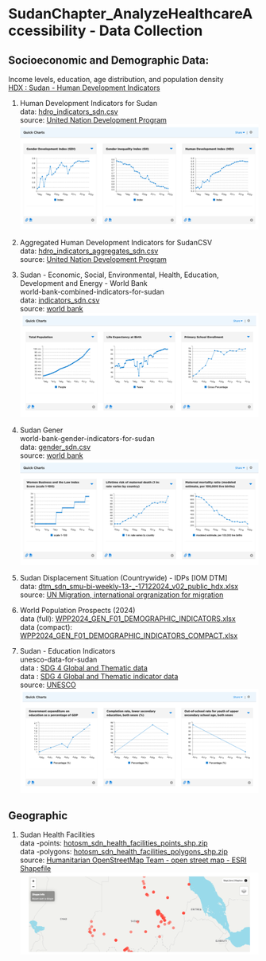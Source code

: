 # SudanChapter_AnalyzeHealthcareAccessibility - Data Collection


## Socioeconomic and Demographic Data:   
Income levels, education, age distribution, and population density  
[HDX : Sudan - Human Development Indicators ](https://data.humdata.org/dataset/hdro-data-for-sudan)  

1. Human Development Indicators for Sudan  
    data: [hdro_indicators_sdn.csv](./demographics/hdro_indicators_sdn.csv)  
    source: [United Nation Development Program](https://data.humdata.org/dataset/hdro-data-for-sudan)  
    ![qucik link](./demographics/screenshots/Screenshot%202025-01-03%20at%2017-18-12%20Sudan%20-%20Human%20Development%20Indicators%20-%20Humanitarian%20Data%20Exchange.png)  

2. Aggregated Human Development Indicators for SudanCSV  
    data: [hdro_indicators_aggregates_sdn.csv](./demographics/hdro_indicators_aggregates_sdn.csv)  
    source: [United Nation Development Program](https://data.humdata.org/dataset/hdro-data-for-sudan)   

3. Sudan - Economic, Social, Environmental, Health, Education, Development and Energy - World Bank   
    world-bank-combined-indicators-for-sudan  
    data: [indicators_sdn.csv](./demographics/indicators_sdn.csv)  
    source: [world bank](https://data.humdata.org/dataset/world-bank-combined-indicators-for-sudan)  
    ![quick charts](./demographics/screenshots/Screenshot%202025-01-03%20at%2017-11-15%20Sudan%20-%20Economic%20Social%20Environmental%20Health%20Education%20Development%20and%20Energy%20-%20Humanitarian%20Data%20Exchange.png)   

4. Sudan Gener   
    world-bank-gender-indicators-for-sudan    
    data: [gender_sdn.csv](./demographics/gender_sdn.csv)   
    source: [world bank](https://data.humdata.org/dataset/world-bank-gender-indicators-for-sudan)   
    ![quick charts](./demographics/screenshots/Screenshot%202025-01-03%20at%2017-07-30%20Sudan%20-%20Gender%20-%20Humanitarian%20Data%20Exchange.png)   

5. Sudan Displacement Situation (Countrywide) - IDPs [IOM DTM]   
    data: [dtm_sdn_smu-bi-weekly-13-_-17122024_v02_public_hdx.xlsx](./demographics/dtm_sdn_smu-bi-weekly-13-_-17122024_v02_public_hdx.xlsx)  
    source: [UN Migration, international orgranization for migration](https://data.humdata.org/dataset/sudan-displacement-situation-countrywide-idps-iom-dtm)  

6. World Population Prospects (2024)  
    data (full): [WPP2024_GEN_F01_DEMOGRAPHIC_INDICATORS.xlsx](./demographics/WPP2024_GEN_F01_DEMOGRAPHIC_INDICATORS.xlsx)  
    data (compact): [WPP2024_GEN_F01_DEMOGRAPHIC_INDICATORS_COMPACT.xlsx](./demographics/WPP2024_GEN_F01_DEMOGRAPHIC_INDICATORS_COMPACT.xlsx)  

7. Sudan - Education Indicators  
    unesco-data-for-sudan  
    data : [SDG 4 Global and Thematic data](./demographics/sdg_data_sdn.csv)  
    data : [SDG 4 Global and Thematic indicator data](./demographics/sdg_indicatorlist_sdn.csv)  
    source: [UNESCO](https://data.humdata.org/dataset/unesco-data-for-sudan)  
    ![quick chart](./demographics/screenshots/Screenshot%202025-01-03%20at%2018-01-41%20Sudan%20-%20Education%20Indicators%20-%20Humanitarian%20Data%20Exchange.png)  

## Geographic  
1. Sudan Health Facilities  
    data -points: [hotosm_sdn_health_facilities_points_shp.zip](./geographic/hotosm_sdn_health_facilities_points_shp.zip)  
    data -polygons: [hotosm_sdn_health_facilities_polygons_shp.zip](hotosm_sdn_health_facilities_polygons_shp.zip)   
    source: [Humanitarian OpenStreetMap Team - open street map - ESRI Shapefile](https://data.humdata.org/dataset/hotosm_sdn_health_facilities)  
    ![quick chart](./geographic/screenshot/Screenshot%202025-01-03%20at%2017-36-44%20Sudan%20Health%20Facilities%20(OpenStreetMap%20Export)%20-%20Humanitarian%20Data%20Exchange.png)  


